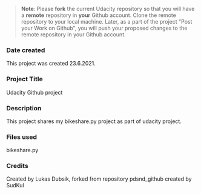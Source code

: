 >**Note**: Please **fork** the current Udacity repository so that you will have a **remote** repository in **your** Github account. Clone the remote repository to your local machine. Later, as a part of the project "Post your Work on Github", you will push your proposed changes to the remote repository in your Github account.

### Date created
This project was created 23.6.2021.

### Project Title
Udacity Github project

### Description
This project shares my bikeshare.py project as part of udacity project.

### Files used
bikeshare.py 

### Credits
Created by Lukas Dubsik, forked from repository pdsnd_github created by SudKul

